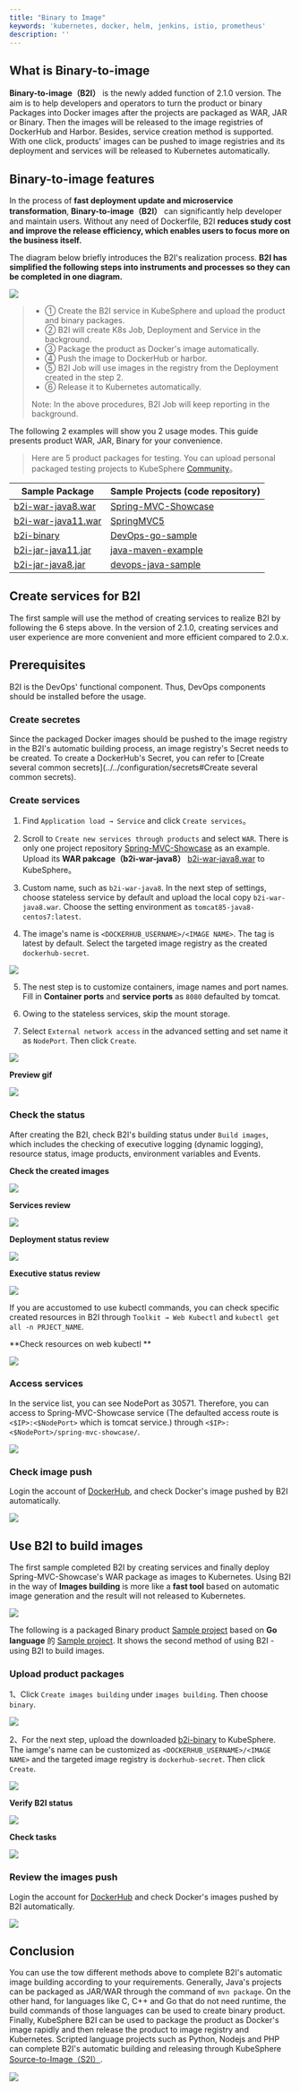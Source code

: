 ```yaml
---
title: "Binary to Image"
keywords: 'kubernetes, docker, helm, jenkins, istio, prometheus'
description: ''
---
```


## What is Binary-to-image

**Binary-to-image（B2I）** is the newly added function of 2.1.0 version. The aim is to help developers and operators to turn the product or binary Packages into Docker images after the projects are packaged as WAR, JAR or Binary. Then the images will be released to the image registries of DockerHub and Harbor. Besides, service creation method is supported. With one click, products' images can be pushed to image registries and its deployment and services will be released to Kubernetes automatically.  

## Binary-to-image features

In the process of **fast deployment update and microservice transformation**, **Binary-to-image（B2I）** can significantly help developer and maintain users. Without any need of Dockerfile, B2I **reduces study cost and improve the release efficiency, which enables users to focus more on the business itself.**

The diagram below briefly introduces the B2I's realization process. **B2I has simplified the following steps into instruments and processes so they can be completed in one diagram.**

![](https://pek3b.qingstor.com/kubesphere-docs/png/20191023141324.png)

> - ① Create the B2I service in KubeSphere and upload the product and binary packages.
> - ② B2I will create K8s Job, Deployment and Service in the background.
> - ③ Package the product as Docker's image automatically.
> - ④ Push the image to DockerHub or harbor.
> - ⑤ B2I Job will use images in the registry from the Deployment created in the step 2.
> - ⑥ Release it to Kubernetes automatically.
>
> Note: In the above procedures, B2I Job will keep reporting in the background.

The following 2 examples will show you 2 usage modes. This guide presents product WAR, JAR, Binary for your convenience.

> Here are 5 product packages for testing. You can upload personal packaged testing projects to KubeSphere [Community](https://github.com/kubesphere/tutorial)。

|Sample Package| Sample Projects (code repository)|
| ---  |  ---- |
| [b2i-war-java8.war](https://github.com/kubesphere/tutorial/raw/master/tutorial%204%20-%20s2i-b2i/b2i-war-java11.war)| [Spring-MVC-Showcase](https://github.com/spring-projects/spring-mvc-showcase)|
|[b2i-war-java11.war](https://github.com/kubesphere/tutorial/raw/master/tutorial%204%20-%20s2i-b2i/b2i-war-java11.war)| [SpringMVC5](https://github.com/kubesphere/s2i-java-container/tree/master/tomcat/examples/springmvc5)
|[b2i-binary](https://github.com/kubesphere/tutorial/raw/master/tutorial%204%20-%20s2i-b2i/b2i-binary)| [DevOps-go-sample](https://github.com/runzexia/devops-go-sample) |
|[b2i-jar-java11.jar](https://github.com/kubesphere/tutorial/raw/master/tutorial%204%20-%20s2i-b2i/b2i-jar-java11.jar) |[java-maven-example](https://github.com/kubesphere/s2i-java-container/tree/master/java/examples/maven) |
|[b2i-jar-java8.jar](https://github.com/kubesphere/tutorial/raw/master/tutorial%204%20-%20s2i-b2i/b2i-jar-java8.jar) | [devops-java-sample](https://github.com/kubesphere/devops-java-sample) |

## Create services for B2I

The first sample will use the method of creating services to realize B2I by following the 6 steps above. In the version of 2.1.0, creating services and user experience are more convenient and more efficient compared to 2.0.x.

## Prerequisites

B2I is the DevOps' functional component. Thus, DevOps components should be installed before the usage.

### Create secretes

Since the packaged Docker images should be pushed to the image registry in the B2I's automatic building process, an image registry's Secret needs to be created. To create a DockerHub's Secret, you can refer to [Create several common secrets](../../configuration/secrets#Create several common secrets).


### Create services


1. Find `Application load → Service` and click `Create services`。

2. Scroll to `Create new services through products` and select `WAR`. There is only one project repository [Spring-MVC-Showcase](https://github.com/spring-projects/spring-mvc-showcase) as an example. Upload its **WAR pakcage（b2i-war-java8）** [b2i-war-java8.war](https://github.com/kubesphere/tutorial/raw/master/tutorial%204%20-%20s2i-b2i/b2i-war-java11.war) to KubeSphere。

3. Custom name, such as `b2i-war-java8`. In the next step of settings, choose stateless service by default and upload the local copy `b2i-war-java8.war`. Choose the setting environment as `tomcat85-java8-centos7:latest`.

4. The image's name is `<DOCKERHUB_USERNAME>/<IMAGE NAME>`. The tag is latest by default. Select the targeted image registry as the created `dockerhub-secret`.

![](https://pek3b.qingstor.com/kubesphere-docs/png/20191022141427.png)


5. The nest step is to customize containers, image names and port names. Fill in **Container ports** and **service ports** as `8080` defaulted by tomcat.

6. Owing to the stateless services, skip the mount storage.

7. Select `External network access` in the advanced setting and set name it as `NodePort`. Then click `Create`.

![](https://pek3b.qingstor.com/kubesphere-docs/png/20191023142654.png)

**Preview gif**

![](https://pek3b.qingstor.com/kubesphere-docs/png/b2i-war-java8.gif)


### Check the status

After creating the B2I, check B2I's building status under `Build images`, which includes the checking of executive logging (dynamic logging), resource status, image products, environment variables and Events.

**Check the created images**

![](https://pek3b.qingstor.com/kubesphere-docs/png/b2i-war-result.gif)


**Services review**

![](https://pek3b.qingstor.com/kubesphere-docs/png/20191021180443.png)

**Deployment status review**

![](https://pek3b.qingstor.com/kubesphere-docs/png/20191021180618.png)

**Executive status review**

![](https://pek3b.qingstor.com/kubesphere-docs/png/20191021180741.png)

If you are accustomed to use kubectl commands, you can check specific created resources in B2I through `Toolkit → Web Kubectl` and `kubectl get all -n PRJECT_NAME`.

**Check resources on web kubectl **

![](https://pek3b.qingstor.com/kubesphere-docs/png/20191021200303.png)

### Access services

In the service list, you can see NodePort as 30571. Therefore, you can access to Spring-MVC-Showcase service (The defaulted access route is `<$IP>:<$NodePort>` which is tomcat service.) through `<$IP>:<$NodePort>/spring-mvc-showcase/`.

![](https://pek3b.qingstor.com/kubesphere-docs/png/20191021181242.png)


### Check image push

Login the account of [DockerHub](http://www.dockerhub.com/), and check Docker's image pushed by B2I automatically.

![](https://pek3b.qingstor.com/kubesphere-docs/png/20191021181111.png)

## Use B2I to build images

The first sample completed B2I by creating services and finally deploy Spring-MVC-Showcase's WAR package as images to Kubernetes. Using B2I in the way of **Images building** is more like a **fast tool** based on automatic image generation and the result will not released to Kubernetes.

![](https://pek3b.qingstor.com/kubesphere-docs/png/20191022182827.png)

The following is a packaged Binary product [Sample project](https://github.com/kubesphere/devops-go-sample) based on **Go language** 的 [Sample project](https://github.com/kubesphere/devops-go-sample). It shows the second method of using B2I - using B2I to build images.

### Upload product packages

1、Click `Create images building` under `images building`. Then choose  `binary`.

![](https://pek3b.qingstor.com/kubesphere-docs/png/20191022181948.png)

2、For the next step, upload the downloaded [b2i-binary](https://github.com/kubesphere/tutorial/raw/master/tutorial%204%20-%20s2i-b2i/b2i-binary) to KubeSphere. The iamge's name can be customized as `<DOCKERHUB_USERNAME>/<IMAGE NAME>` and the targeted image registry is `dockerhub-secret`. Then click `Create`.

![](https://pek3b.qingstor.com/kubesphere-docs/png/b2i-binary-only.gif)

**Verify B2I status**

![](https://pek3b.qingstor.com/kubesphere-docs/png/20191021193015.png)

**Check tasks**

![](https://pek3b.qingstor.com/kubesphere-docs/png/20191021193142.png)

### Review the images push

Login the account for [DockerHub](http://www.dockerhub.com/) and check Docker's images pushed by B2I automatically.

![](https://pek3b.qingstor.com/kubesphere-docs/png/20191021194646.png)

## Conclusion

You can use the tow different methods above to complete B2I's automatic image building according to your requirements. Generally, Java's projects can be packaged as JAR/WAR through the command of `mvn package`. On the other hand, for languages like C, C++ and Go that do not need runtime, the build commands of those languages can be used to create binary product. Finally, KubeSphere B2I can be used to package the product as Docker's image rapidly and then release the product to image registry and Kubernetes. Scripted language projects such as Python, Nodejs and PHP can complete B2I's automatic building and releasing through KubeSphere [Source-to-Image（S2I）](/docs/v2.0/zh-CN/quick-start/source-to-image/).

![](https://pek3b.qingstor.com/kubesphere-docs/png/20191023135504.png)
